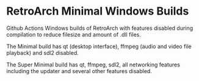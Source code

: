 # RetroArch Minimal Windows Builds

Github Actions Windows builds of RetroArch with features disabled during compilation to reduce filesize and amount of .dll files.

The Minimal build has qt (desktop interface), ffmpeg (audio and video file playback) and sdl2 disabled.

The Super Minimal build has qt, ffmpeg, sdl2, all networking features including the updater and several other features disabled.
